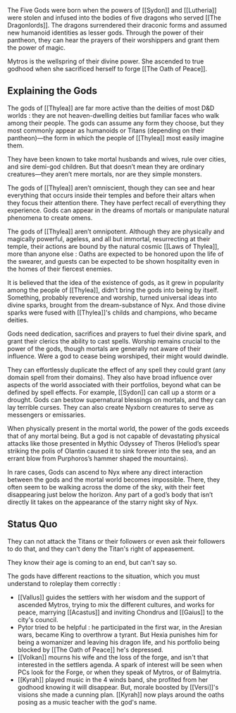 The Five Gods were born when the powers of [[Sydon]] and [[Lutheria]] were stolen and infused into the bodies of five dragons who served [[The Dragonlords]]. The dragons surrendered their draconic forms and assumed new humanoid identities as lesser gods. Through the power of their pantheon, they can hear the prayers of their worshippers and grant them the power of magic.

Mytros is the wellspring of their divine power. She ascended to true godhood when she sacrificed herself to forge [[The Oath of Peace]].


## Explaining the Gods
The gods of [[Thylea]] are far more active than the deities of most D&D worlds : they are not heaven-dwelling deities but familiar faces who walk among their people. The gods can assume any form they choose, but they most commonly appear as humanoids or Titans (depending on their pantheon)—the form in which the people of [[Thylea]] most easily imagine them.

They have been known to take mortal husbands and wives, rule over cities, and sire demi-god children. But that doesn’t mean they are ordinary creatures—they aren’t mere mortals, nor are they simple monsters.

The gods of [[Thylea]] aren’t omniscient, though they can see and hear everything that occurs inside their temples and before their altars when they focus their attention there. They have perfect recall of everything they experience. Gods can appear in the dreams of mortals or manipulate natural phenomena to create omens.

The gods of [[Thylea]] aren’t omnipotent. Although they are physically and magically powerful, ageless, and all but immortal, resurrecting at their temple, their actions are bound by the natural cosmic [[Laws of Thylea]], more than anyone else : Oaths are expected to be honored upon the life of the swearer, and guests can be expected to be shown hospitality even in the homes of their fiercest enemies.

It is believed that the idea of the existence of gods, as it grew in popularity among the people of [[Thylea]], didn’t bring the gods into being by itself. Something, probably reverence and worship, turned universal ideas into divine sparks, brought from the dream-substance of Nyx. And those divine sparks were fused with [[Thylea]]'s childs and champions, who became deities.

Gods need dedication, sacrifices and prayers to fuel their divine spark, and grant their clerics the ability to cast spells. Worship remains crucial to the power of the gods, though mortals are generally not aware of their influence. Were a god to cease being worshiped, their might would dwindle.

They can effortlessly duplicate the effect of any spell they could grant (any domain spell from their domains). They also have broad influence over aspects of the world associated with their portfolios, beyond what can be defined by spell effects. For example, [[Sydon]] can call up a storm or a drought. Gods can bestow supernatural blessings on mortals, and they can lay terrible curses. They can also create Nyxborn creatures to serve as messengers or emissaries.

When physically present in the mortal world, the power of the gods exceeds that of any mortal being. But a god is not capable of devastating physical attacks like those presented in Mythic Odyssey of Theros (Heliod’s spear striking the polis of Olantin caused it to sink forever into the sea, and an errant blow from Purphoros’s hammer shaped the mountains).

In rare cases, Gods can ascend to Nyx where any direct interaction between the gods and the mortal world becomes impossible. There, they often seem to be walking across the dome of the sky, with their feet disappearing just below the horizon. Any part of a god’s body that isn’t directly lit takes on the appearance of the starry night sky of Nyx.


## Status Quo
They can not attack the Titans or their followers or even ask their followers to do that, and they can't deny the Titan's right of appeasement.

They know their age is coming to an end, but can't say so.

The gods have different reactions to the situation, which you must understand to roleplay them correctly :
- [[Vallus]] guides the settlers with her wisdom and the support of ascended Mytros, trying to mix the different cultures, and works for peace, marrying [[Acastus]] and inviting Chondrus and [[Gaius]] to the city's council.
- Pytor tried to be helpful : he participated in the first war, in the Aresian wars, became King to overthrow a tyrant. But Hexia punishes him for being a womanizer and leaving his dragon life, and his portfolio being blocked by [[The Oath of Peace]] he's depressed.
- [[Volkan]] mourns his wife and the loss of the forge, and isn't that interested in the settlers agenda. A spark of interest will be seen when PCs look for the Forge, or when they speak of Mytros, or of Balmytria.
- [[Kyrah]] played music in the 4 winds band, she profited from her godhood knowing it will disappear. But, morale boosted by [[Versi]]'s visions she made a cunning plan. [[Kyrah]] now plays around the oaths posing as a music teacher with the god's name.

